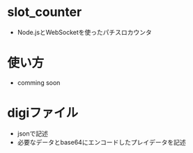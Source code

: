 # slot_counter
 - Node.jsとWebSocketを使ったパチスロカウンタ

# 使い方
- comming soon

# digiファイル
- jsonで記述
- 必要なデータとbase64にエンコードしたプレイデータを記述
